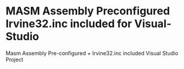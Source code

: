# MASM Assembly Preconfigured Irvine32.inc included for Visual-Studio
Masm Assembly Pre-configured + Irvine32.inc included Visual Studio Project

